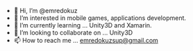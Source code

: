 - 👋 Hi, I’m @emredokuz
- 👀 I’m interested in mobile games, applications development.
- 🌱 I’m currently learning ... Unity3D and Xamarin.
- 💞️ I’m looking to collaborate on ... Unity3D
- 📫 How to reach me ... emredokuzsup@gmail.com
